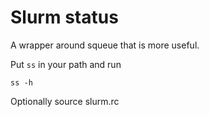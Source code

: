 Slurm status
============

A wrapper around squeue that is more useful.

Put `ss` in your path and run
```
ss -h
```

Optionally source slurm.rc
